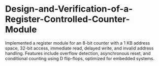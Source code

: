 # Design-and-Verification-of-a-Register-Controlled-Counter-Module
Implemented a register module for an 8-bit counter with a 1 KB address space, 32-bit access, immediate read, delayed write, and invalid address handling. Features include overflow detection, asynchronous reset, and conditional counting using D flip-flops, optimized for embedded systems.

